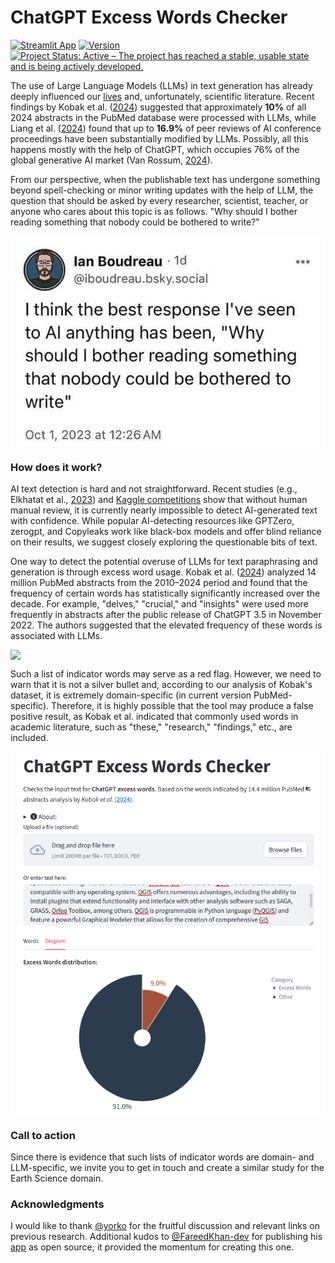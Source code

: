 # ChatGPT Excess Words Checker

[![Streamlit App](https://static.streamlit.io/badges/streamlit_badge_black_white.svg)](https://detect-chatgpt.streamlit.app)
[![Version](https://img.shields.io/badge/version-0.1.1-green)](https://github.com/atsyplenkov/detect-chatgpt)
[![Project Status: Active – The project has reached a stable, usable state and is being actively developed.](https://www.repostatus.org/badges/latest/active.svg)](https://www.repostatus.org/#active)

The use of Large Language Models (LLMs) in text generation has already deeply influenced our [lives](https://time.com/7026050/chatgpt-quit-teaching-ai-essay/) and, unfortunately, scientific literature. Recent findings by Kobak et al. ([2024](https://arxiv.org/abs/2406.07016v2)) suggested that approximately **10%** of all 2024 abstracts in the PubMed database were processed with LLMs, while Liang et al. ([2024](https://arxiv.org/abs/2403.07183)) found that up to **16.9%** of peer reviews of AI conference proceedings have been substantially modified by LLMs. Possibly, all this happens mostly with the help of ChatGPT, which occupies 76% of the global generative AI market (Van Rossum, [2024](https://www.flexos.work/learn/generative-ai-top-150)).

From our perspective, when the publishable text has undergone something beyond spell-checking or minor writing updates with the help of LLM, the question that should be asked by every researcher, scientist, teacher, or anyone who cares about this topic is as follows. "Why should I bother reading something that nobody could be bothered to write?"

<img src="man/figures/why-should-i-read.jpg" height="50%" style="display: block; margin: auto;" />

### How does it work?
AI text detection is hard and not straightforward. Recent studies (e.g., Elkhatat et al., [2023](https://edintegrity.biomedcentral.com/articles/10.1007/s40979-023-00140-5)) and [Kaggle competitions](https://yorko.github.io/2022/detecting-generated-content/) show that without human manual review, it is currently nearly impossible to detect AI-generated text with confidence. While popular AI-detecting resources like GPTZero, zerogpt, and Copyleaks work like black-box models and offer blind reliance on their results, we suggest closely exploring the questionable bits of text.

One way to detect the potential overuse of LLMs for text paraphrasing and generation is through excess word usage. Kobak et al. ([2024](https://arxiv.org/abs/2406.07016v2)) analyzed 14 million PubMed abstracts from the 2010–2024 period and found that the frequency of certain words has statistically significantly increased over the decade. For example, "delves," "crucial," and "insights" were used more frequently in abstracts after the public release of ChatGPT 3.5 in November 2022. The authors suggested that the elevated frequency of these words is associated with LLMs.

<img src="https://arxiv.org/html/2406.07016v2/x1.png" height="50%" style="display: block; margin: auto;" />

Such a list of indicator words may serve as a red flag. However, we need to warn that it is not a silver bullet and, according to our analysis of Kobak's dataset, it is extremely domain-specific (in current version PubMed-specific). Therefore, it is highly possible that the tool may produce a false positive result, as Kobak et al. indicated that commonly used words in academic literature, such as "these," "research," "findings," etc., are included.

<img src="man/figures/app-screenshot.png" height="50%" style="display: block; margin: auto;" />

### Call to action
Since there is evidence that such lists of indicator words are domain- and LLM-specific, we invite you to get in touch and create a similar study for the Earth Science domain.

### Acknowledgments
I would like to thank [@yorko](https://github.com/yorko) for the fruitful discussion and relevant links on previous research. Additional kudos to [@FareedKhan-dev](https://github.com/FareedKhan-dev) for publishing his [app](https://github.com/FareedKhan-dev/Detect-AI-text-Easily) as open source; it provided the momentum for creating this one.